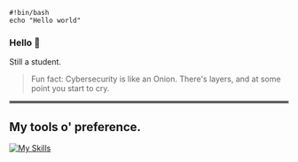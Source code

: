    #!bin/bash
    echo "Hello world"
### Hello 👋
Still a student.

> Fun fact: Cybersecurity is like an Onion. There's layers, and at some point you start to cry.



<hr style="border:2px solid gray">

## My tools o' preference.
[![My Skills](https://skills.thijs.gg/icons?i=linux,bash,github,gitlab,visualstudio,vscode,c,cs,react?theme=dark)](https://skills.thijs.gg)
